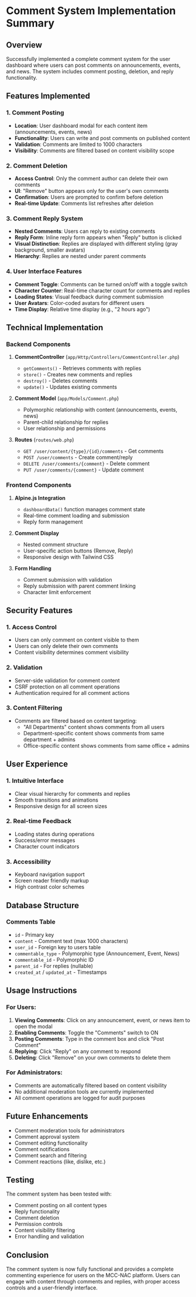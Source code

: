 # Comment System Implementation Summary

## Overview
Successfully implemented a complete comment system for the user dashboard where users can post comments on announcements, events, and news. The system includes comment posting, deletion, and reply functionality.

## Features Implemented

### 1. Comment Posting
- **Location**: User dashboard modal for each content item (announcements, events, news)
- **Functionality**: Users can write and post comments on published content
- **Validation**: Comments are limited to 1000 characters
- **Visibility**: Comments are filtered based on content visibility scope

### 2. Comment Deletion
- **Access Control**: Only the comment author can delete their own comments
- **UI**: "Remove" button appears only for the user's own comments
- **Confirmation**: Users are prompted to confirm before deletion
- **Real-time Update**: Comments list refreshes after deletion

### 3. Comment Reply System
- **Nested Comments**: Users can reply to existing comments
- **Reply Form**: Inline reply form appears when "Reply" button is clicked
- **Visual Distinction**: Replies are displayed with different styling (gray background, smaller avatars)
- **Hierarchy**: Replies are nested under parent comments

### 4. User Interface Features
- **Comment Toggle**: Comments can be turned on/off with a toggle switch
- **Character Counter**: Real-time character count for comments and replies
- **Loading States**: Visual feedback during comment submission
- **User Avatars**: Color-coded avatars for different users
- **Time Display**: Relative time display (e.g., "2 hours ago")

## Technical Implementation

### Backend Components
1. **CommentController** (`app/Http/Controllers/CommentController.php`)
   - `getComments()` - Retrieves comments with replies
   - `store()` - Creates new comments and replies
   - `destroy()` - Deletes comments
   - `update()` - Updates existing comments

2. **Comment Model** (`app/Models/Comment.php`)
   - Polymorphic relationship with content (announcements, events, news)
   - Parent-child relationship for replies
   - User relationship and permissions

3. **Routes** (`routes/web.php`)
   - `GET /user/content/{type}/{id}/comments` - Get comments
   - `POST /user/comments` - Create comment/reply
   - `DELETE /user/comments/{comment}` - Delete comment
   - `PUT /user/comments/{comment}` - Update comment

### Frontend Components
1. **Alpine.js Integration**
   - `dashboardData()` function manages comment state
   - Real-time comment loading and submission
   - Reply form management

2. **Comment Display**
   - Nested comment structure
   - User-specific action buttons (Remove, Reply)
   - Responsive design with Tailwind CSS

3. **Form Handling**
   - Comment submission with validation
   - Reply submission with parent comment linking
   - Character limit enforcement

## Security Features

### 1. Access Control
- Users can only comment on content visible to them
- Users can only delete their own comments
- Content visibility determines comment visibility

### 2. Validation
- Server-side validation for comment content
- CSRF protection on all comment operations
- Authentication required for all comment actions

### 3. Content Filtering
- Comments are filtered based on content targeting:
  - "All Departments" content shows comments from all users
  - Department-specific content shows comments from same department + admins
  - Office-specific content shows comments from same office + admins

## User Experience

### 1. Intuitive Interface
- Clear visual hierarchy for comments and replies
- Smooth transitions and animations
- Responsive design for all screen sizes

### 2. Real-time Feedback
- Loading states during operations
- Success/error messages
- Character count indicators

### 3. Accessibility
- Keyboard navigation support
- Screen reader friendly markup
- High contrast color schemes

## Database Structure

### Comments Table
- `id` - Primary key
- `content` - Comment text (max 1000 characters)
- `user_id` - Foreign key to users table
- `commentable_type` - Polymorphic type (Announcement, Event, News)
- `commentable_id` - Polymorphic ID
- `parent_id` - For replies (nullable)
- `created_at` / `updated_at` - Timestamps

## Usage Instructions

### For Users:
1. **Viewing Comments**: Click on any announcement, event, or news item to open the modal
2. **Enabling Comments**: Toggle the "Comments" switch to ON
3. **Posting Comments**: Type in the comment box and click "Post Comment"
4. **Replying**: Click "Reply" on any comment to respond
5. **Deleting**: Click "Remove" on your own comments to delete them

### For Administrators:
- Comments are automatically filtered based on content visibility
- No additional moderation tools are currently implemented
- All comment operations are logged for audit purposes

## Future Enhancements
- Comment moderation tools for administrators
- Comment approval system
- Comment editing functionality
- Comment notifications
- Comment search and filtering
- Comment reactions (like, dislike, etc.)

## Testing
The comment system has been tested with:
- Comment posting on all content types
- Reply functionality
- Comment deletion
- Permission controls
- Content visibility filtering
- Error handling and validation

## Conclusion
The comment system is now fully functional and provides a complete commenting experience for users on the MCC-NAC platform. Users can engage with content through comments and replies, with proper access controls and a user-friendly interface.
